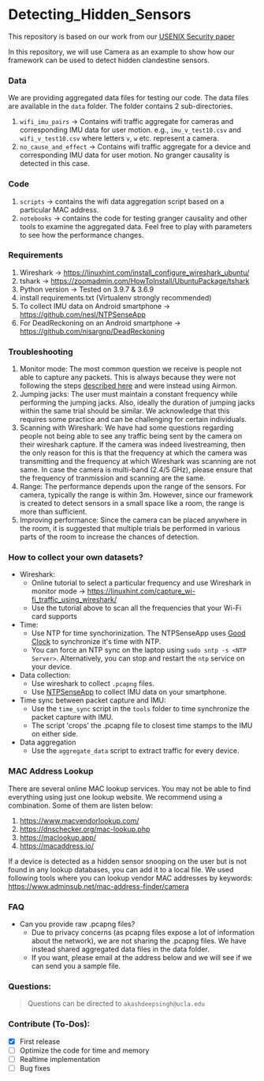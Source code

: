 # Detecting_Hidden_Sensors

This repository is based on our work from our [USENIX Security paper](https://www.usenix.org/conference/usenixsecurity21/presentation/singh)

In this repository, we will use Camera as an example to show how our framework can be used to detect hidden clandestine sensors.

### Data

We are providing aggregated data files for testing our code. The data files are available in the `data` folder. The folder contains 2 sub-directories.
1. `wifi_imu_pairs` -> Contains wifi traffic aggregate for cameras and corresponding IMU data for user motion. e.g., `imu_v_test10.csv` and `wifi_v_test10.csv` where letters `v`, `w` etc. represent a camera.
3. `no_cause_and_effect` -> Contains wifi traffic aggregate for a device and corresponding IMU data for user motion. No granger causality is detected in this case.

### Code
1. `scripts` -> contains the wifi data aggregation script based on a particular MAC address.
2. `notebooks` -> contains the code for testing granger causality and other tools to examine the aggregated data. Feel free to play with parameters to see how the performance changes.


### Requirements

1. Wireshark -> https://linuxhint.com/install_configure_wireshark_ubuntu/
2. tshark -> https://zoomadmin.com/HowToInstall/UbuntuPackage/tshark
3. Python version -> Tested on 3.9.7 & 3.6.9
4. install requirements.txt (Virtualenv strongly recommended)
5. To collect IMU data on Android smartphone -> https://github.com/nesl/NTPSenseApp
6. For DeadReckoning on an Android smartphone -> https://github.com/nisargnp/DeadReckoning


### Troubleshooting

1. Monitor mode: The most common question we receive is people not able to capture any packets. This is always because they were not following the steps [described here](https://github.com/nesl/Detecting_Hidden_Sensors/#how-to-collect-your-own-datasets) and were instead using Airmon.
2. Jumping jacks: The user must maintain a constant frequency while performing the jumping jacks. Also, ideally the duration of jumping jacks within the same trial should be similar. We acknowledge that this requires some practice and can be challenging for certain individuals.
3. Scanning with Wireshark: We have had some questions regarding people not being able to see any traffic being sent by the camera on their wireshark capture. If the camera was indeed livestreaming, then the only reason for this is that the frequency at which the camera was transmitting and the frequency at which Wireshark was scanning are not same. In case the camera is multi-band (2.4/5 GHz), please ensure that the frequency of tranmission and scanning are the same.
4. Range: The performance depends upon the range of the sensors. For camera, typically the range is within 3m. However, since our framework is created to detect sensors in a small space like a room, the range is more than sufficient. 
5. Improving performance: Since the camera can be placed anywhere in the room, it is suggested that multiple trials be performed in various parts of the room to increase the chances of detection.

### How to collect your own datasets?

* Wireshark:
  * Online tutorial to select a particular frequency and use Wireshark in monitor mode -> https://linuxhint.com/capture_wi-fi_traffic_using_wireshark/
  * Use the tutorial above to scan all the frequencies that your Wi-Fi card supports
* Time:
  * Use NTP for time synchorinization. The NTPSenseApp uses [Good Clock](https://github.com/nesl/GoodClock) to synchronize it's time with NTP.
  * You can force an NTP sync on the laptop using `sudo sntp -s <NTP Server>`. Alternatively, you can stop and restart the `ntp` service on your device.
* Data collection: 
  * Use wireshark to collect `.pcapng` files.
  * Use [NTPSenseApp](https://github.com/nesl/NTPSenseApp) to collect IMU data on your smartphone.
* Time sync between packet capture and IMU:
  * Use the `time_sync` script in the `tools` folder to time synchronize the packet capture with IMU.
  * The script 'crops' the .pcapng file to closest time stamps to the IMU on either side.
* Data aggregation
  * Use the `aggregate_data` script to extract traffic for every device.

### MAC Address Lookup

There are several online MAC lookup services. You may not be able to find everything using just one lookup website. We recommend using a combination. Some of them are listen below:
1. https://www.macvendorlookup.com/
2. https://dnschecker.org/mac-lookup.php
3. https://maclookup.app/
4. https://macaddress.io/

If a device is detected as a hidden sensor snooping on the user but is not found in any lookup databases, you can add it to a local file. We used following tools where you can lookup vendor MAC addresses by keywords: https://www.adminsub.net/mac-address-finder/camera

### FAQ

* Can you provide raw .pcapng files?
  * Due to privacy concerns (as pcapng files expose a lot of information about the network), we are not sharing the .pcapng files. We have instead shared aggregated data files in the data folder.
  * If you want, please email at the address below and we will see if we can send you a sample file.

### Questions:

> Questions can be directed to `akashdeepsingh@ucla.edu`

### Contribute (To-Dos):

- [x] First release
- [ ] Optimize the code for time and memory
- [ ] Realtime implementation
- [ ] Bug fixes
